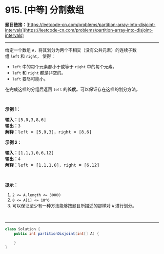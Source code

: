 # 915. [中等] 分割数组

**题目链接：**[https://leetcode-cn.com/problems/partition-array-into-disjoint-intervals](https://leetcode-cn.com/problems/partition-array-into-disjoint-intervals)

---

<div class="content__1Y2H">
 <div class="notranslate">
  <p>给定一个数组&nbsp;<code>A</code>，将其划分为两个不相交（没有公共元素）的连续子数组&nbsp;<code>left</code>&nbsp;和&nbsp;<code>right</code>，&nbsp;使得：</p> 
  <ul> 
   <li><code>left</code>&nbsp;中的每个元素都小于或等于&nbsp;<code>right</code>&nbsp;中的每个元素。</li> 
   <li><code>left</code> 和&nbsp;<code>right</code>&nbsp;都是非空的。</li> 
   <li><code>left</code>&nbsp;要尽可能小。</li> 
  </ul> 
  <p>在完成这样的分组后返回&nbsp;<code>left</code>&nbsp;的<strong>长度</strong>。可以保证存在这样的划分方法。</p> 
  <p>&nbsp;</p> 
  <p><strong>示例 1：</strong></p> 
  <pre class="language-text"><strong>输入：</strong>[5,0,3,8,6]
<strong>输出：</strong>3
<strong>解释：</strong>left = [5,0,3]，right = [8,6]
</pre> 
  <p><strong>示例 2：</strong></p> 
  <pre class="language-text"><strong>输入：</strong>[1,1,1,0,6,12]
<strong>输出：</strong>4
<strong>解释：</strong>left = [1,1,1,0]，right = [6,12]
</pre> 
  <p>&nbsp;</p> 
  <p><strong>提示：</strong></p> 
  <ol> 
   <li><code>2 &lt;= A.length&nbsp;&lt;= 30000</code></li> 
   <li><code>0 &lt;= A[i] &lt;= 10^6</code></li> 
   <li>可以保证至少有一种方法能够按题目所描述的那样对 <code>A</code> 进行划分。</li> 
  </ol> 
  <p>&nbsp;</p> 
 </div>
</div>

---

```java
class Solution {
    public int partitionDisjoint(int[] A) {
        
    }
}
```